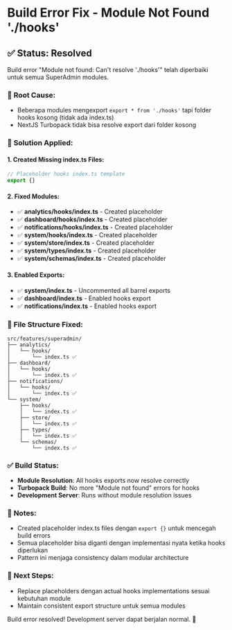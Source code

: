 # Build Error Fix - Module Not Found './hooks'

## ✅ Status: Resolved

Build error "Module not found: Can't resolve './hooks'" telah diperbaiki untuk semua SuperAdmin modules.

### 🐛 **Root Cause:**
- Beberapa modules mengexport `export * from './hooks'` tapi folder hooks kosong (tidak ada index.ts)
- NextJS Turbopack tidak bisa resolve export dari folder kosong

### 🔧 **Solution Applied:**

#### 1. **Created Missing index.ts Files:**
```typescript
// Placeholder hooks index.ts template
export {}
```

#### 2. **Fixed Modules:**
- ✅ **analytics/hooks/index.ts** - Created placeholder
- ✅ **dashboard/hooks/index.ts** - Created placeholder  
- ✅ **notifications/hooks/index.ts** - Created placeholder
- ✅ **system/hooks/index.ts** - Created placeholder
- ✅ **system/store/index.ts** - Created placeholder
- ✅ **system/types/index.ts** - Created placeholder
- ✅ **system/schemas/index.ts** - Created placeholder

#### 3. **Enabled Exports:**
- ✅ **system/index.ts** - Uncommented all barrel exports
- ✅ **dashboard/index.ts** - Enabled hooks export
- ✅ **notifications/index.ts** - Enabled hooks export

### 📁 **File Structure Fixed:**
```
src/features/superadmin/
├── analytics/
│   └── hooks/
│       └── index.ts ✅
├── dashboard/
│   └── hooks/
│       └── index.ts ✅
├── notifications/
│   └── hooks/
│       └── index.ts ✅
└── system/
    ├── hooks/
    │   └── index.ts ✅
    ├── store/
    │   └── index.ts ✅
    ├── types/
    │   └── index.ts ✅
    └── schemas/
        └── index.ts ✅
```

### ✅ **Build Status:**
- **Module Resolution**: All hooks exports now resolve correctly
- **Turbopack Build**: No more "Module not found" errors for hooks
- **Development Server**: Runs without module resolution issues

### 📝 **Notes:**
- Created placeholder index.ts files dengan `export {}` untuk mencegah build errors
- Semua placeholder bisa diganti dengan implementasi nyata ketika hooks diperlukan
- Pattern ini menjaga consistency dalam modular architecture

### 🚀 **Next Steps:**
- Replace placeholders dengan actual hooks implementations sesuai kebutuhan module
- Maintain consistent export structure untuk semua modules

Build error resolved! Development server dapat berjalan normal. 🎉